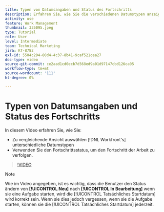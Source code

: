```yaml
---
title: Typen von Datumsangaben und Status des Fortschritts
description: Erfahren Sie, wie Sie die verschiedenen Datumstypen anzeigen können in [!DNL  Workfront] und verwenden Sie den Fortschrittsstatus, um den Fortschritt der Arbeit zu verfolgen.
activity: use
feature: Work Management
thumbnail: 335095.jpeg
type: Tutorial
role: User
level: Intermediate
team: Technical Marketing
jira: KT-8782
exl-id: 5504c294-80d4-4c37-8b41-9caf521cea27
doc-type: video
source-git-commit: ce2aad1cd0ecb7d568ed9a01d97147cbd126ca05
workflow-type: tm+mt
source-wordcount: '111'
ht-degree: 0%

---
```


# Typen von Datumsangaben und Status des Fortschritts

In diesem Video erfahren Sie, wie Sie:

* Zu vergleichende Ansicht auswählen [!DNL Workfront's] unterschiedliche Datumstypen
* Verwenden Sie den Fortschrittsstatus, um den Fortschritt der Arbeit zu verfolgen.

>[!VIDEO](https://video.tv.adobe.com/v/335095/?quality=12&learn=on)

>[!NOTE]
>
>Wie im Video angegeben, ist es wichtig, dass die Benutzer den Status ändern von **[!UICONTROL Neu]** nach **[!UICONTROL In Bearbeitung]** wenn sie eine Aufgabe starten, wird die [!UICONTROL Tatsächliches Startdatum] wird korrekt sein. Wenn sie dies jedoch vergessen, wenn sie die Aufgabe starten, können sie die [!UICONTROL Tatsächliches Startdatum] jederzeit.


<!---
Task progress status overview
Definitions for the project, task, and issue dates within Workfront
Project timelines
--->
